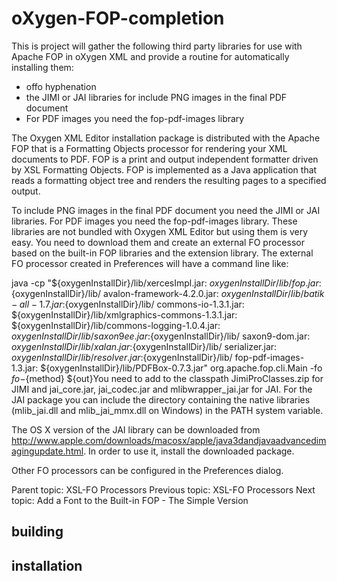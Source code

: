 # oXygen-FOP-completion

This is project will gather the following third party libraries for use with Apache FOP in oXygen XML and provide a routine for automatically installing them:

- offo hyphenation
- the JIMI or JAI libraries for include PNG images in the final PDF document
- For PDF images you need the fop-pdf-images library

The Oxygen XML Editor installation package is distributed with the Apache FOP that is a Formatting Objects processor for rendering your XML documents to PDF. FOP is a print and output independent formatter driven by XSL Formatting Objects. FOP is implemented as a Java application that reads a formatting object tree and renders the resulting pages to a specified output.

To include PNG images in the final PDF document you need the JIMI or JAI libraries. For PDF images you need the fop-pdf-images library. These libraries are not bundled with Oxygen XML Editor but using them is very easy. You need to download them and create an external FO processor based on the built-in FOP libraries and the extension library. The external FO processor created in Preferences will have a command line like:

java -cp "${oxygenInstallDir}/lib/xercesImpl.jar:
${oxygenInstallDir}/lib/fop.jar:${oxygenInstallDir}/lib/
avalon-framework-4.2.0.jar:
${oxygenInstallDir}/lib/batik-all-1.7.jar:${oxygenInstallDir}/lib/
commons-io-1.3.1.jar:
${oxygenInstallDir}/lib/xmlgraphics-commons-1.3.1.jar:
${oxygenInstallDir}/lib/commons-logging-1.0.4.jar:
${oxygenInstallDir}/lib/saxon9ee.jar:${oxygenInstallDir}/lib/
saxon9-dom.jar:
${oxygenInstallDir}/lib/xalan.jar:${oxygenInstallDir}/lib/
serializer.jar:
${oxygenInstallDir}/lib/resolver.jar:${oxygenInstallDir}/lib/
fop-pdf-images-1.3.jar:
${oxygenInstallDir}/lib/PDFBox-0.7.3.jar" 
org.apache.fop.cli.Main -fo ${fo} -${method} ${out}You need to add to the classpath JimiProClasses.zip for JIMI and jai_core.jar, jai_codec.jar and mlibwrapper_jai.jar for JAI. For the JAI package you can include the directory containing the native libraries (mlib_jai.dll and mlib_jai_mmx.dll on Windows) in the PATH system variable.

The OS X version of the JAI library can be downloaded from http://www.apple.com/downloads/macosx/apple/java3dandjavaadvancedimagingupdate.html. In order to use it, install the downloaded package.

Other FO processors can be configured in the Preferences dialog.

Parent topic: XSL-FO Processors
Previous topic: XSL-FO Processors
Next topic: Add a Font to the Built-in FOP - The Simple Version
## building

## installation

